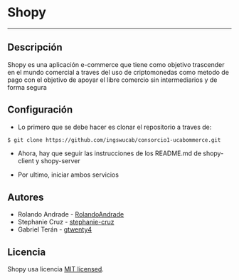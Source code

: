 # Shopy
---
## Descripción

Shopy es una aplicación e-commerce que tiene como objetivo trascender en el mundo comercial a traves del uso de criptomonedas como metodo de pago con el objetivo de apoyar el libre comercio sin intermediarios y de forma segura

## Configuración

* Lo primero que se debe hacer es clonar el repositorio a traves de:

```bash
$ git clone https://github.com/ingswucab/consorcio1-ucabommerce.git
```

* Ahora, hay que seguir las instrucciones de los README.md de shopy-client y shopy-server

* Por ultimo, iniciar ambos servicios

## Autores

- Rolando Andrade - [RolandoAndrade](https://github.com/RolandoAndrade)
- Stephanie Cruz - [stephanie-cruz](https://github.com/stephanie-cruz)
- Gabriel Terán - [gtwenty4](https://github.com/gtwenty4)

## Licencia

  Shopy usa licencia [MIT licensed](LICENSE).